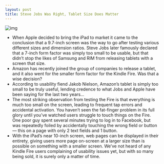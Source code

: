 ```yaml
---
layout: post
title: Steve Jobs Was Right, Tablet Size Does Matter
---
```

![img](http://media.idownloadblog.com/wp-content/uploads/2011/11/kindle_fire.jpg)
* When Apple decided to bring the iPad to market it came to the conclusion that a 9.7-inch screen was the way to go after testing various different sizes and dimension ratios. Steve Jobs later famously declared that a 7-inch form factor was simply too small to be usable, but that didn’t stop the likes of Samsung and RIM from releasing tablets with a screen that size.
* Amazon has recently joined the group of companies to release a tablet, and it also went for the smaller form factor for the Kindle Fire. Was that a wise decision?
* According to usability fiend Jakob Nielson, Amazon’s tablet is simply too small to be truly useful, lending credence to what Jobs and Apple have been saying for the last two years…
* The most striking observation from testing the Fire is that everything is much too small on the screen, leading to frequent tap errors and accidental activation. You haven’t seen the fat-finger problem in its full glory until you’ve watched users struggle to touch things on the Fire. One poor guy spent several minutes trying to log in to Facebook, but was repeatedly foiled by accidentally touching the wrong field or button — this on a page with only 2 text fields and 1 button.
* With the iPad’s near 10-inch screen, web pages can be displayed in their entirety, giving users more page on-screen at a larger size than is possible on something with a smaller screen. We’ve not heard of any Kindle Fire users complaining of usability issues yet, but with so many being sold, it is surely only a matter of time.

